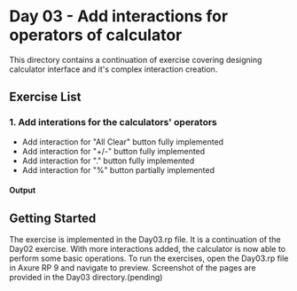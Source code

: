# Day 03 - Add interactions for operators of calculator

This directory contains a continuation of exercise covering designing calculator interface and it's complex interaction creation.

## Exercise List

### 1. Add interations for the calculators' operators
- Add interaction for "All Clear" button fully implemented
- Add interaction for "+/-" button fully implemented
- Add interaction for "." button fully implemented
- Add interaction for "%" button partially implemented

#### Output

## Getting Started
The exercise is implemented in the Day03.rp file. It is a continuation of the Day02 exercise.
With more interactions added, the calculator is now able to perform some basic operations.
To run the exercises, open the Day03.rp file in Axure RP 9 and navigate to preview.
Screenshot of the pages are provided in the Day03 directory.(pending)
